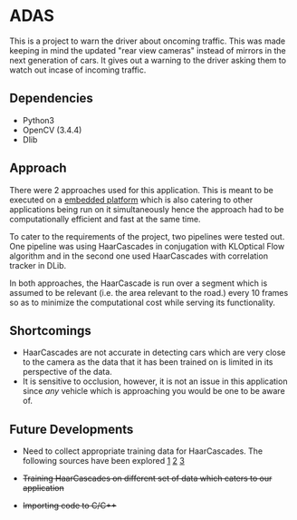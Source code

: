 # ADAS
This is a project to warn the driver about oncoming traffic. This was made keeping in mind the updated "rear view cameras" instead of mirrors in the next generation of cars. It gives out a warning to the driver asking them to watch out incase of incoming traffic.

## Dependencies 

* Python3
* OpenCV (3.4.4)
* Dlib 

## Approach 

There were 2 approaches used for this application. This is meant to be executed on a [embedded platform](https://www.imx6rex.com/) which is also catering to other applications being run on it simultaneously hence the approach had to be computationally efficient and fast at the same time. 

To cater to the requirements of the project, two pipelines were tested out. One pipeline was using HaarCascades in conjugation with KLOptical Flow algorithm and in the second one used HaarCascades with correlation tracker in DLib. 

In both approaches, the HaarCascade is run over a segment which is assumed to be relevant (i.e. the area relevant to the road.) every 10 frames so as to minimize the computational cost while serving its functionality. 

## Shortcomings

* HaarCascades are not accurate in detecting cars which are very close to the camera as the data that it has been trained on is limited in its perspective of the data.
* It is sensitive to occlusion, however, it is not an issue in this application since _any_ vehicle which is approaching you would be one to be aware of.


## Future Developments

* Need to collect appropriate training data for HaarCascades. The following sources have been explored [1](http://cogcomp.org/Data/Car/) [2](http://cbcl.mit.edu/software-datasets/CarData.html) [3](http://www-old.emt.tugraz.at/~pinz/data/GRAZ_02/)

* ~~Training HaarCascades on different set of data which caters to our application~~

* ~~Importing code to C/C++~~
